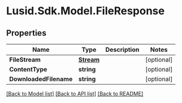 # Lusid.Sdk.Model.FileResponse
## Properties

Name | Type | Description | Notes
------------ | ------------- | ------------- | -------------
**FileStream** | [**Stream**](Stream.md) |  | [optional] 
**ContentType** | **string** |  | [optional] 
**DownloadedFilename** | **string** |  | [optional] 

[[Back to Model list]](../README.md#documentation-for-models) [[Back to API list]](../README.md#documentation-for-api-endpoints) [[Back to README]](../README.md)


